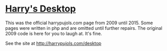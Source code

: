 [Harry's Desktop](http://harrypujols.com/desktop)
=================

This was the official harrypujols.com page from 2009 until 2015. Some pages were written in php and are omitted until further repairs. The original 2009 code is here for you to laugh at. It's fine.

See the site at http://harrypujols.com/desktop
